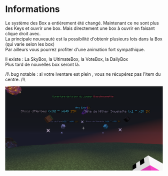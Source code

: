 # Informations

Le système des Box a entièrement été changé. Maintenant ce ne sont plus des Keys et ouvrir une box. Mais directement une box à ouvrir en faisant clique droit avec.  
La principale nouveauté est la possibilité d'obtenir plusieurs lots dans la Box \(qui varie selon les box\)  
Par ailleurs vous pourrez profiter d'une animation fort sympathique.  
  
Il existe : La SkyBox, la UltimateBox, la VoteBox, la DailyBox  
Plus tard de nouvelles box seront là.

/!\ bug notable : si votre iventare est plein , vous ne récupérez pas l'item du centre. /!\

![](../.gitbook/assets/box.png)

